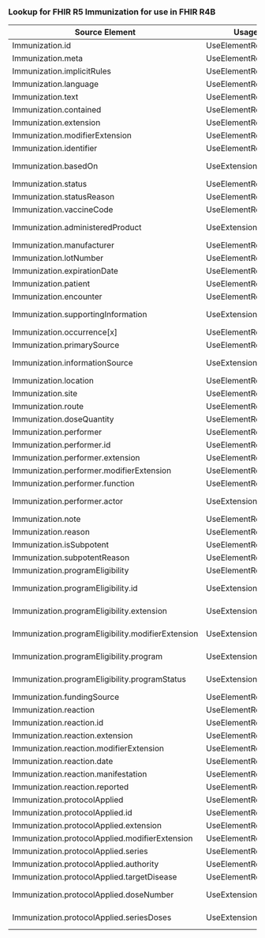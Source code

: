 ### Lookup for FHIR R5 Immunization for use in FHIR R4B

| Source Element | Usage | Target |
| -------------- | ----- | ------ |
| Immunization.id | UseElementRenamed | Immunization.id |
| Immunization.meta | UseElementRenamed | Immunization.meta |
| Immunization.implicitRules | UseElementRenamed | Immunization.implicitRules |
| Immunization.language | UseElementRenamed | Immunization.language |
| Immunization.text | UseElementRenamed | Immunization.text |
| Immunization.contained | UseElementRenamed | Immunization.contained |
| Immunization.extension | UseElementRenamed | Immunization.extension |
| Immunization.modifierExtension | UseElementRenamed | Immunization.modifierExtension |
| Immunization.identifier | UseElementRenamed | Immunization.identifier |
| Immunization.basedOn | UseExtension | http://hl7.org/fhir/5.0/StructureDefinition/extension-Immunization.basedOn |
| Immunization.status | UseElementRenamed | Immunization.status |
| Immunization.statusReason | UseElementRenamed | Immunization.statusReason |
| Immunization.vaccineCode | UseElementRenamed | Immunization.vaccineCode |
| Immunization.administeredProduct | UseExtension | http://hl7.org/fhir/5.0/StructureDefinition/extension-Immunization.administeredProduct |
| Immunization.manufacturer | UseElementRenamed | Immunization.manufacturer |
| Immunization.lotNumber | UseElementRenamed | Immunization.lotNumber |
| Immunization.expirationDate | UseElementRenamed | Immunization.expirationDate |
| Immunization.patient | UseElementRenamed | Immunization.patient |
| Immunization.encounter | UseElementRenamed | Immunization.encounter |
| Immunization.supportingInformation | UseExtension | http://hl7.org/fhir/5.0/StructureDefinition/extension-Immunization.supportingInformation |
| Immunization.occurrence[x] | UseElementRenamed | Immunization.occurrence[x] |
| Immunization.primarySource | UseElementRenamed | Immunization.primarySource |
| Immunization.informationSource | UseExtension | http://hl7.org/fhir/5.0/StructureDefinition/extension-Immunization.informationSource |
| Immunization.location | UseElementRenamed | Immunization.location |
| Immunization.site | UseElementRenamed | Immunization.site |
| Immunization.route | UseElementRenamed | Immunization.route |
| Immunization.doseQuantity | UseElementRenamed | Immunization.doseQuantity |
| Immunization.performer | UseElementRenamed | Immunization.performer |
| Immunization.performer.id | UseElementRenamed | Immunization.performer.id |
| Immunization.performer.extension | UseElementRenamed | Immunization.performer.extension |
| Immunization.performer.modifierExtension | UseElementRenamed | Immunization.performer.modifierExtension |
| Immunization.performer.function | UseElementRenamed | Immunization.performer.function |
| Immunization.performer.actor | UseExtension | http://hl7.org/fhir/5.0/StructureDefinition/extension-Immunization.performer.actor |
| Immunization.note | UseElementRenamed | Immunization.note |
| Immunization.reason | UseElementRenamed | Immunization.reasonCode |
| Immunization.isSubpotent | UseElementRenamed | Immunization.isSubpotent |
| Immunization.subpotentReason | UseElementRenamed | Immunization.subpotentReason |
| Immunization.programEligibility | UseElementRenamed | Immunization.programEligibility |
| Immunization.programEligibility.id | UseExtension | http://hl7.org/fhir/5.0/StructureDefinition/extension-Immunization.programEligibility.id |
| Immunization.programEligibility.extension | UseExtension | http://hl7.org/fhir/5.0/StructureDefinition/extension-Immunization.programEligibility.extension |
| Immunization.programEligibility.modifierExtension | UseExtension | http://hl7.org/fhir/5.0/StructureDefinition/extension-Immunization.programEligibility.modifierExtension |
| Immunization.programEligibility.program | UseExtension | http://hl7.org/fhir/5.0/StructureDefinition/extension-Immunization.programEligibility.program |
| Immunization.programEligibility.programStatus | UseExtension | http://hl7.org/fhir/5.0/StructureDefinition/extension-Immunization.programEligibility.programStatus |
| Immunization.fundingSource | UseElementRenamed | Immunization.fundingSource |
| Immunization.reaction | UseElementRenamed | Immunization.reaction |
| Immunization.reaction.id | UseElementRenamed | Immunization.reaction.id |
| Immunization.reaction.extension | UseElementRenamed | Immunization.reaction.extension |
| Immunization.reaction.modifierExtension | UseElementRenamed | Immunization.reaction.modifierExtension |
| Immunization.reaction.date | UseElementRenamed | Immunization.reaction.date |
| Immunization.reaction.manifestation | UseElementRenamed | Immunization.reaction.detail |
| Immunization.reaction.reported | UseElementRenamed | Immunization.reaction.reported |
| Immunization.protocolApplied | UseElementRenamed | Immunization.protocolApplied |
| Immunization.protocolApplied.id | UseElementRenamed | Immunization.protocolApplied.id |
| Immunization.protocolApplied.extension | UseElementRenamed | Immunization.protocolApplied.extension |
| Immunization.protocolApplied.modifierExtension | UseElementRenamed | Immunization.protocolApplied.modifierExtension |
| Immunization.protocolApplied.series | UseElementRenamed | Immunization.protocolApplied.series |
| Immunization.protocolApplied.authority | UseElementRenamed | Immunization.protocolApplied.authority |
| Immunization.protocolApplied.targetDisease | UseElementRenamed | Immunization.protocolApplied.targetDisease |
| Immunization.protocolApplied.doseNumber | UseExtension | http://hl7.org/fhir/5.0/StructureDefinition/extension-Immunization.protocolApplied.doseNumber |
| Immunization.protocolApplied.seriesDoses | UseExtension | http://hl7.org/fhir/5.0/StructureDefinition/extension-Immunization.protocolApplied.seriesDoses |
